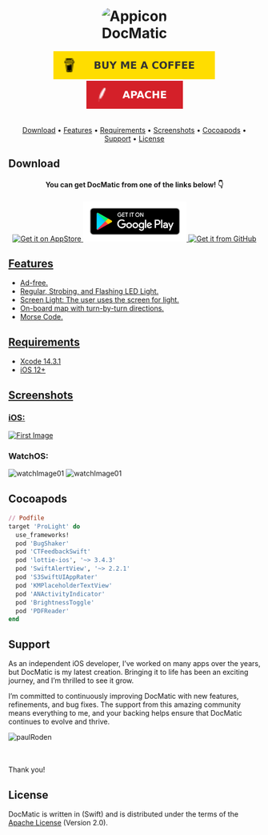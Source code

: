 <h1 align="center">
    <img src="Images/appicon.png" alt="Appicon" width="100" style="border-radius: 25px"/>
    <br />
    <b>DocMatic</b>
</h1>

<div align="center">
    <a href="https://www.buymeacoffee.com/paulRoden">
        <img src="Images/Badges/BMC.svg" alt="Buy Me A Coffee" />
    </a>
    <a href="https://github.com/RodenPaul86/ProLight/blob/main/LICENSE">
        <img src="Images/Badges/Apache.svg" alt="License" />
    </a>
</div>
<br />

<p align="center">
    <a href="#download">Download</a>
    •
    <a href="#features">Features</a>
    •
    <a href="#requirements">Requirements</a>
    •    
    <a href="#screenshots">Screenshots</a>
    •    
    <a href="#cocoapods">Cocoapods</a>
    •
    <a href="#support">Support</a>
    •
    <a href="#license">License</a>
</p>

## Download

<div align="center">
    <h4><b>You can get DocMatic from one of the links below! 👇</b></h4>
    <a href="https://apps.apple.com/us/app/prolight/id1173567157">
        <img src="Images/Badges/Download-on-the-AppStore.svg" alt="Get it on AppStore" height="80" width= "170" />
    </a>
    <a href="https://apps.apple.com/us/app/prolight/id1173567157">
        <img src="Images/Badges/google-play-badge.png" alt="Get it on GooglePlay" height="80" />
    </a>
    <a href="https://github.com/RodenPaul86/ProLight/releases/tag/3.3.6">
        <img src="Images/Badges/get-it-on-github.png" alt="Get it from GitHub" height="80" />
</div>

## Features

- Ad-free.
- Regular, Strobing, and Flashing LED Light.
- Screen Light: The user uses the screen for light.
- On-board map with turn-by-turn directions.
- Morse Code.

## Requirements

- Xcode 14.3.1
- iOS 12+

## Screenshots

<div align="left">
    <h3><b>iOS:</b></h3>
    <div align="left">
    <img src="Images/mainView.png" alt="First Image" width="240" />
    </a>
    <br/>        
    <h3><b>WatchOS:</b></h3>
    <div align="left">
    <img src="Images/watchView01.png" alt="watchImage01" width="240" />
    </a>
    <img src="Images/watchView02.png" alt="watchImage01" width="240" />
    </a>        
</div>

## Cocoapods
```ruby
// Podfile
target 'ProLight' do
  use_frameworks!
  pod 'BugShaker'
  pod 'CTFeedbackSwift'
  pod 'lottie-ios', '~> 3.4.3'
  pod 'SwiftAlertView', '~> 2.2.1'
  pod 'S3SwiftUIAppRater'
  pod 'KMPlaceholderTextView'
  pod 'ANActivityIndicator'
  pod 'BrightnessToggle'
  pod 'PDFReader'
end
```

## Support

As an independent iOS developer, I’ve worked on many apps over the years, but DocMatic is my latest creation. Bringing it to life has been an exciting journey, and I’m thrilled to see it grow.

I’m committed to continuously improving DocMatic with new features, refinements, and bug fixes. The support from this amazing community means everything to me, and your backing helps ensure that DocMatic continues to evolve and thrive.

<p><a href="https://www.buymeacoffee.com/paulRoden"> <img align="left" src="https://cdn.buymeacoffee.com/buttons/v2/default-yellow.png" height="50" width="210" alt="paulRoden" /></a></p><br><br>
<br/>

Thank you!

## License
DocMatic is written in (Swift) and is distributed under the terms of the [Apache License](https://github.com/RodenPaul86/ProLight/blob/main/LICENSE) (Version 2.0).

